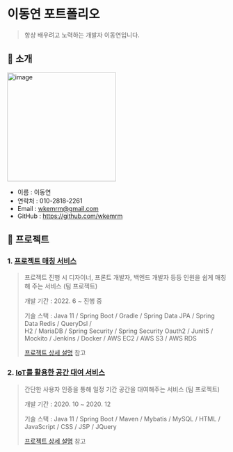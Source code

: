 # 이동연 포트폴리오

> 항상 배우려고 노력하는 개발자 이동연입니다.



## 📌 소개

<a href="https://imgbb.com/"><img src="https://i.ibb.co/r0drGNK/image.jpg" alt="image" border="0" width="250"></a>

- 이름 : 이동연
- 연락처 : 010-2818-2261
- Email : wkemrm@gmail.com
- GitHub : https://github.com/wkemrm  



## 📌 프로젝트

### 1. [프로젝트 매칭 서비스](https://github.com/project-matching/project-matching-backend)

> 프로젝트 진행 시 디자이너, 프론트 개발자, 백엔드 개발자 등등 인원을 쉽게 매칭해 주는 서비스 (팀 프로젝트)
>
> 개발 기간 : 2022. 6 ~ 진행 중
>
> 기술 스택 :
> Java 11 / Spring Boot / Gradle / Spring Data JPA / Spring Data Redis / QueryDsl /  
> H2 / MariaDB / Spring Security / Spring Security Oauth2 / Junit5 / Mockito / Jenkins / Docker / AWS EC2 / AWS S3 / AWS RDS
>
> [프로젝트 상세 설명](https://github.com/project-matching/project-matching-backend) 참고

### 2. [IoT를 활용한 공간 대여 서비스](https://github.com/SpaceRentalUnmannedSystem/SRUS)

> 간단한 사용자 인증을 통해 일정 기간 공간을 대여해주는 서비스 (팀 프로젝트)
>
> 개발 기간 : 2020. 10 ~ 2020. 12
>
> 기술 스택 :
> Java 11 / Spring Boot / Maven / Mybatis / MySQL / 
> HTML / JavaScript / CSS / JSP / JQuery
>
> [프로젝트 상세 설명](https://github.com/SpaceRentalUnmannedSystem/SRUS) 참고
